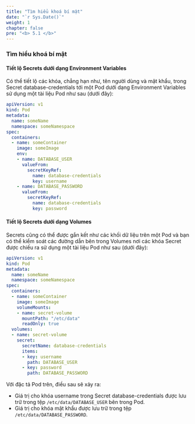 ```yaml
---
title: "Tìm hiểu khoá bí mật"
date: "`r Sys.Date()`"
weight: 1
chapter: false
pre: "<b> 5.1 </b>"
---
```



### Tìm hiểu khoá bí mật

#### Tiết lộ Secrets dưới dạng Environment Variables

Có thể tiết lộ các khóa, chẳng hạn như, tên người dùng và mật khẩu, trong Secret database-credentials tới một Pod dưới dạng Environment Variables sử dụng một tài liệu Pod như sau (dưới đây):

```yaml
apiVersion: v1
kind: Pod
metadata:
  name: someName
  namespace: someNamespace
spec:
  containers:
  - name: someContainer
    image: someImage
    env:
    - name: DATABASE_USER
      valueFrom:
        secretKeyRef:
          name: database-credentials
          key: username
    - name: DATABASE_PASSWORD
      valueFrom:
        secretKeyRef:
          name: database-credentials
          key: password
```

#### Tiết lộ Secrets dưới dạng Volumes

Secrets cũng có thể được gắn kết như các khối dữ liệu trên một Pod và bạn có thể kiểm soát các đường dẫn bên trong Volumes nơi các khóa Secret được chiếu ra sử dụng một tài liệu Pod như sau (dưới đây):

```yaml
apiVersion: v1
kind: Pod
metadata:
  name: someName
  namespace: someNamespace
spec:
  containers:
  - name: someContainer
    image: someImage
    volumeMounts:
    - name: secret-volume
      mountPath: "/etc/data"
      readOnly: true
  volumes:
  - name: secret-volume
    secret:
      secretName: database-credentials
      items:
      - key: username
        path: DATABASE_USER 
      - key: password
        path: DATABASE_PASSWORD

```

Với đặc tả Pod trên, điều sau sẽ xảy ra:

- Giá trị cho khóa username trong Secret database-credentials được lưu trữ trong tệp `/etc/data/DATABASE_USER` bên trong Pod.
- Giá trị cho khóa mật khẩu được lưu trữ trong tệp `/etc/data/DATABASE_PASSWORD`.